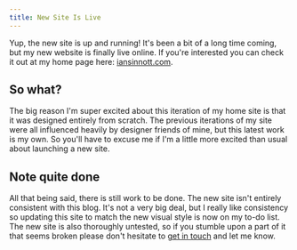 ```yaml
---
title: New Site Is Live
---
```


Yup, the new site is up and running! It's been a bit of a long time coming, but my new website is finally live online. If you're interested you can check it out at my home page here: [iansinnott.com](http://iansinnott.com).

## So what?

The big reason I'm super excited about this iteration of my home site is that it was designed entirely from scratch. The previous iterations of my site were all influenced heavily by designer friends of mine, but this latest work is my own. So you'll have to excuse me if I'm a little more excited than usual about launching a new site.

## Note quite done

All that being said, there is still work to be done. The new site isn't entirely consistent with this blog. It's not a very big deal, but I really like consistency so updating this site to match the new visual style is now on my to-do list. The new site is also thoroughly untested, so if you stumble upon a part of it that seems broken please don't hesitate to [get in touch](http://iansinnott.com/contact) and let me know.



